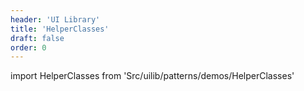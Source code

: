 ```yaml
---
header: 'UI Library'
title: 'HelperClasses'
draft: false
order: 0
---
```


<!--
  ATTENTION: This file is auto generated by using "makeDemosFactory".
  Do not change the content!
-->

import HelperClasses from 'Src/uilib/patterns/demos/HelperClasses'

<HelperClasses />

